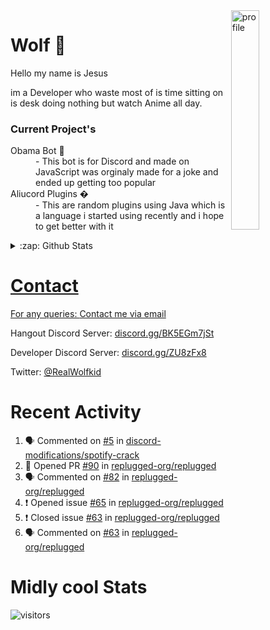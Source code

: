 
<img align="right" alt="profile" width=30% src="https://avatars1.githubusercontent.com/u/32025746?s=460&u=b71f51a6d786a0817807f3e953f36734ac4493c7&v=4">

<h1>Wolf 🐺</h1>

<p>Hello my name is Jesus 

im a Developer who waste most of is time sitting
on is desk doing nothing but watch Anime all day.

</p>


<h3>Current Project's</h3>
<dl>
  <dt>Obama Bot 🤖</dt>
  <dd>- This bot is for Discord and made on JavaScript was orginaly made for a joke and ended up getting too popular</dd>

  <dt>Aliucord Plugins �</dt>
  <dd>- This are random plugins using Java which is a language i started using recently and i hope to get better with it</dd>
</dl>

<!--<a href="https://youtube.com/c/Wolfkid">

<img src="https://img.shields.io/badge/Wolfkid%20-%23FF0000.svg?&style=for-the-badge&logo=YouTube&logoColor=white"/>
-->




<details>  
<summary>:zap: Github Stats</summary>
<a href="https://youtube.com/c/Wolfkid">
<img align="left" alt="Wolf's Github Stats" src="https://github-readme-stats.vercel.app/api?username=Wolfkid200444&show_icons=true&theme=tokyonight" />
<img align="bottom" alt="Wolf's Github Stats" src="https://github-readme-stats.vercel.app/api/top-langs/?username=Wolfkid200444&show_icons=true&theme=tokyonight"/>
  </details>

<h1>Contact</h1>
      <p>For any queries: <a href="mailto:helpwolf@gmail.com?Subject=My%20Query">Contact me via email</a></p>
      <p>Hangout Discord Server: <a href="https://discord.gg/BK5EGm7jSt">discord.gg/BK5EGm7jSt</a></p>
      <p>Developer Discord Server: <a href="https://discord.gg/ZU8zFx8">discord.gg/ZU8zFx8</a></p>
      <p>Twitter: <a href="https://twitter.com/RealWolfkid">@RealWolfkid</a></p>
     <!-- <p>My Website: <a href="https://realwolfie.ml">realwolfie.ml</a></p>
-->


  <h1> Recent Activity </h1>

<!--START_SECTION:activity-->
1. 🗣 Commented on [#5](https://github.com/discord-modifications/spotify-crack/issues/5) in [discord-modifications/spotify-crack](https://github.com/discord-modifications/spotify-crack)
2. 💪 Opened PR [#90](https://github.com/replugged-org/replugged/pull/90) in [replugged-org/replugged](https://github.com/replugged-org/replugged)
3. 🗣 Commented on [#82](https://github.com/replugged-org/replugged/issues/82) in [replugged-org/replugged](https://github.com/replugged-org/replugged)
4. ❗️ Opened issue [#65](https://github.com/replugged-org/replugged/issues/65) in [replugged-org/replugged](https://github.com/replugged-org/replugged)
5. ❗️ Closed issue [#63](https://github.com/replugged-org/replugged/issues/63) in [replugged-org/replugged](https://github.com/replugged-org/replugged)
6. 🗣 Commented on [#63](https://github.com/replugged-org/replugged/issues/63) in [replugged-org/replugged](https://github.com/replugged-org/replugged)
<!--END_SECTION:activity-->


  <h1> Midly cool Stats </h1>

  ![visitors](https://visitor-badge.laobi.icu/badge?page_id=Wolfkid200444.Wolfkid200444)
